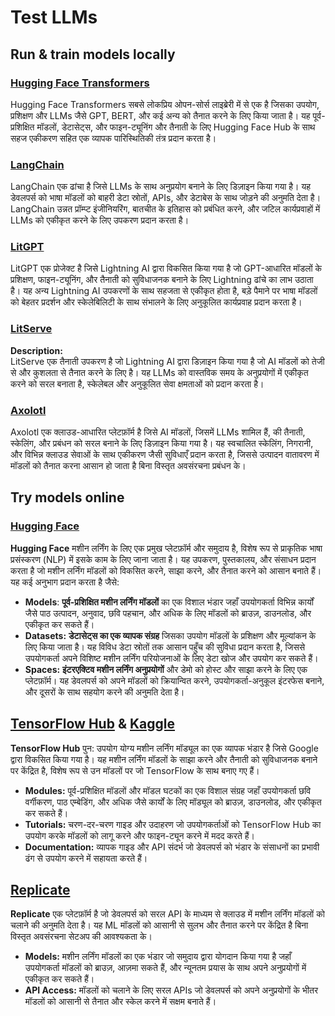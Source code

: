 # Test LLMs

## Run & train models locally

### [**Hugging Face Transformers**](https://github.com/huggingface/transformers)

Hugging Face Transformers सबसे लोकप्रिय ओपन-सोर्स लाइब्रेरी में से एक है जिसका उपयोग, प्रशिक्षण और LLMs जैसे GPT, BERT, और कई अन्य को तैनात करने के लिए किया जाता है। यह पूर्व-प्रशिक्षित मॉडलों, डेटासेट्स, और फाइन-ट्यूनिंग और तैनाती के लिए Hugging Face Hub के साथ सहज एकीकरण सहित एक व्यापक पारिस्थितिकी तंत्र प्रदान करता है।

### [**LangChain**](https://github.com/langchain-ai/langchain)

LangChain एक ढांचा है जिसे LLMs के साथ अनुप्रयोग बनाने के लिए डिज़ाइन किया गया है। यह डेवलपर्स को भाषा मॉडलों को बाहरी डेटा स्रोतों, APIs, और डेटाबेस के साथ जोड़ने की अनुमति देता है। LangChain उन्नत प्रॉम्प्ट इंजीनियरिंग, बातचीत के इतिहास को प्रबंधित करने, और जटिल कार्यप्रवाहों में LLMs को एकीकृत करने के लिए उपकरण प्रदान करता है।

### [**LitGPT**](https://github.com/Lightning-AI/litgpt)

LitGPT एक प्रोजेक्ट है जिसे Lightning AI द्वारा विकसित किया गया है जो GPT-आधारित मॉडलों के प्रशिक्षण, फाइन-ट्यूनिंग, और तैनाती को सुविधाजनक बनाने के लिए Lightning ढांचे का लाभ उठाता है। यह अन्य Lightning AI उपकरणों के साथ सहजता से एकीकृत होता है, बड़े पैमाने पर भाषा मॉडलों को बेहतर प्रदर्शन और स्केलेबिलिटी के साथ संभालने के लिए अनुकूलित कार्यप्रवाह प्रदान करता है।

### [**LitServe**](https://github.com/Lightning-AI/LitServe)

**Description:**\
LitServe एक तैनाती उपकरण है जो Lightning AI द्वारा डिज़ाइन किया गया है जो AI मॉडलों को तेजी से और कुशलता से तैनात करने के लिए है। यह LLMs को वास्तविक समय के अनुप्रयोगों में एकीकृत करने को सरल बनाता है, स्केलेबल और अनुकूलित सेवा क्षमताओं को प्रदान करता है।

### [**Axolotl**](https://github.com/axolotl-ai-cloud/axolotl)

Axolotl एक क्लाउड-आधारित प्लेटफ़ॉर्म है जिसे AI मॉडलों, जिसमें LLMs शामिल हैं, की तैनाती, स्केलिंग, और प्रबंधन को सरल बनाने के लिए डिज़ाइन किया गया है। यह स्वचालित स्केलिंग, निगरानी, और विभिन्न क्लाउड सेवाओं के साथ एकीकरण जैसी सुविधाएँ प्रदान करता है, जिससे उत्पादन वातावरण में मॉडलों को तैनात करना आसान हो जाता है बिना विस्तृत अवसंरचना प्रबंधन के।

## Try models online

### [**Hugging Face**](https://huggingface.co/)

**Hugging Face** मशीन लर्निंग के लिए एक प्रमुख प्लेटफ़ॉर्म और समुदाय है, विशेष रूप से प्राकृतिक भाषा प्रसंस्करण (NLP) में इसके काम के लिए जाना जाता है। यह उपकरण, पुस्तकालय, और संसाधन प्रदान करता है जो मशीन लर्निंग मॉडलों को विकसित करने, साझा करने, और तैनात करने को आसान बनाते हैं।\
यह कई अनुभाग प्रदान करता है जैसे:

* **Models**: **पूर्व-प्रशिक्षित मशीन लर्निंग मॉडलों** का एक विशाल भंडार जहाँ उपयोगकर्ता विभिन्न कार्यों जैसे पाठ उत्पादन, अनुवाद, छवि पहचान, और अधिक के लिए मॉडलों को ब्राउज़, डाउनलोड, और एकीकृत कर सकते हैं।
* **Datasets:** **डेटासेट्स का एक व्यापक संग्रह** जिसका उपयोग मॉडलों के प्रशिक्षण और मूल्यांकन के लिए किया जाता है। यह विविध डेटा स्रोतों तक आसान पहुँच की सुविधा प्रदान करता है, जिससे उपयोगकर्ता अपने विशिष्ट मशीन लर्निंग परियोजनाओं के लिए डेटा खोज और उपयोग कर सकते हैं।
* **Spaces:** **इंटरएक्टिव मशीन लर्निंग अनुप्रयोगों** और डेमो को होस्ट और साझा करने के लिए एक प्लेटफ़ॉर्म। यह डेवलपर्स को अपने मॉडलों को क्रियान्वित करने, उपयोगकर्ता-अनुकूल इंटरफेस बनाने, और दूसरों के साथ सहयोग करने की अनुमति देता है।

## [**TensorFlow Hub**](https://www.tensorflow.org/hub) **&** [**Kaggle**](https://www.kaggle.com/)

**TensorFlow Hub** पुन: उपयोग योग्य मशीन लर्निंग मॉड्यूल का एक व्यापक भंडार है जिसे Google द्वारा विकसित किया गया है। यह मशीन लर्निंग मॉडलों के साझा करने और तैनाती को सुविधाजनक बनाने पर केंद्रित है, विशेष रूप से उन मॉडलों पर जो TensorFlow के साथ बनाए गए हैं।

* **Modules:** पूर्व-प्रशिक्षित मॉडलों और मॉडल घटकों का एक विशाल संग्रह जहाँ उपयोगकर्ता छवि वर्गीकरण, पाठ एम्बेडिंग, और अधिक जैसे कार्यों के लिए मॉड्यूल को ब्राउज़, डाउनलोड, और एकीकृत कर सकते हैं।
* **Tutorials:** चरण-दर-चरण गाइड और उदाहरण जो उपयोगकर्ताओं को TensorFlow Hub का उपयोग करके मॉडलों को लागू करने और फाइन-ट्यून करने में मदद करते हैं।
* **Documentation:** व्यापक गाइड और API संदर्भ जो डेवलपर्स को भंडार के संसाधनों का प्रभावी ढंग से उपयोग करने में सहायता करते हैं।

## [**Replicate**](https://replicate.com/home)

**Replicate** एक प्लेटफ़ॉर्म है जो डेवलपर्स को सरल API के माध्यम से क्लाउड में मशीन लर्निंग मॉडलों को चलाने की अनुमति देता है। यह ML मॉडलों को आसानी से सुलभ और तैनात करने पर केंद्रित है बिना विस्तृत अवसंरचना सेटअप की आवश्यकता के।

* **Models:** मशीन लर्निंग मॉडलों का एक भंडार जो समुदाय द्वारा योगदान किया गया है जहाँ उपयोगकर्ता मॉडलों को ब्राउज़, आज़मा सकते हैं, और न्यूनतम प्रयास के साथ अपने अनुप्रयोगों में एकीकृत कर सकते हैं।
* **API Access:** मॉडलों को चलाने के लिए सरल APIs जो डेवलपर्स को अपने अनुप्रयोगों के भीतर मॉडलों को आसानी से तैनात और स्केल करने में सक्षम बनाते हैं।
